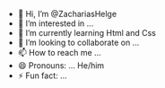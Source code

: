 - 👋 Hi, I’m @ZachariasHelge
- 👀 I’m interested in ...
- 🌱 I’m currently learning Html and Css  
- 💞️ I’m looking to collaborate on ...
- 📫 How to reach me ... 
- 😄 Pronouns: ... He/him
- ⚡ Fun fact: ...

<!---
ZachariasHelge/ZachariasHelge is a ✨ special ✨ repository because its `README.md` (this file) appears on your GitHub profile.
You can click the Preview link to take a look at your changes.
--->
